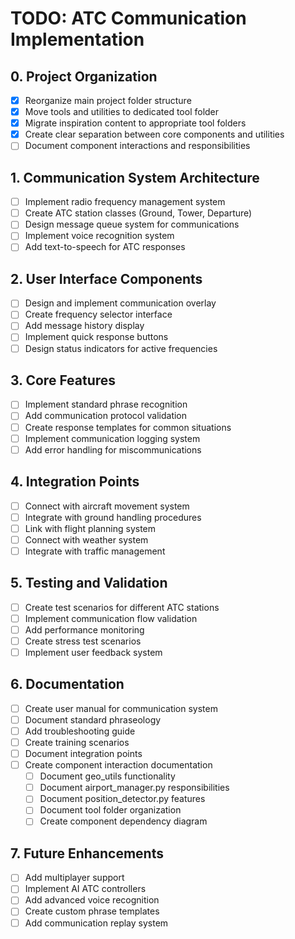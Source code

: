 # TODO: ATC Communication Implementation

## 0. Project Organization
- [x] Reorganize main project folder structure
- [x] Move tools and utilities to dedicated tool folder
- [x] Migrate inspiration content to appropriate tool folders
- [x] Create clear separation between core components and utilities
- [ ] Document component interactions and responsibilities

## 1. Communication System Architecture
- [ ] Implement radio frequency management system
- [ ] Create ATC station classes (Ground, Tower, Departure)
- [ ] Design message queue system for communications
- [ ] Implement voice recognition system
- [ ] Add text-to-speech for ATC responses

## 2. User Interface Components
- [ ] Design and implement communication overlay
- [ ] Create frequency selector interface
- [ ] Add message history display
- [ ] Implement quick response buttons
- [ ] Design status indicators for active frequencies

## 3. Core Features
- [ ] Implement standard phrase recognition
- [ ] Add communication protocol validation
- [ ] Create response templates for common situations
- [ ] Implement communication logging system
- [ ] Add error handling for miscommunications

## 4. Integration Points
- [ ] Connect with aircraft movement system
- [ ] Integrate with ground handling procedures
- [ ] Link with flight planning system
- [ ] Connect with weather system
- [ ] Integrate with traffic management

## 5. Testing and Validation
- [ ] Create test scenarios for different ATC stations
- [ ] Implement communication flow validation
- [ ] Add performance monitoring
- [ ] Create stress test scenarios
- [ ] Implement user feedback system

## 6. Documentation
- [ ] Create user manual for communication system
- [ ] Document standard phraseology
- [ ] Add troubleshooting guide
- [ ] Create training scenarios
- [ ] Document integration points
- [ ] Create component interaction documentation
  - [ ] Document geo_utils functionality
  - [ ] Document airport_manager.py responsibilities
  - [ ] Document position_detector.py features
  - [ ] Document tool folder organization
  - [ ] Create component dependency diagram

## 7. Future Enhancements
- [ ] Add multiplayer support
- [ ] Implement AI ATC controllers
- [ ] Add advanced voice recognition
- [ ] Create custom phrase templates
- [ ] Add communication replay system 